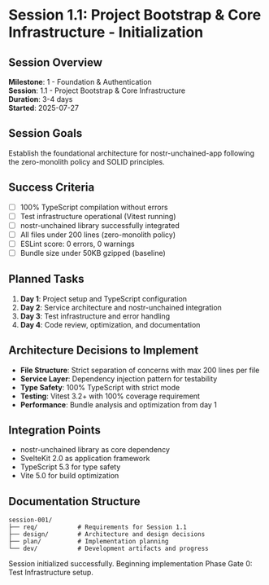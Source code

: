 # Session 1.1: Project Bootstrap & Core Infrastructure - Initialization

## Session Overview
**Milestone**: 1 - Foundation & Authentication  
**Session**: 1.1 - Project Bootstrap & Core Infrastructure  
**Duration**: 3-4 days  
**Started**: 2025-07-27  

## Session Goals
Establish the foundational architecture for nostr-unchained-app following the zero-monolith policy and SOLID principles.

## Success Criteria
- [ ] 100% TypeScript compilation without errors
- [ ] Test infrastructure operational (Vitest running)
- [ ] nostr-unchained library successfully integrated
- [ ] All files under 200 lines (zero-monolith policy)
- [ ] ESLint score: 0 errors, 0 warnings
- [ ] Bundle size under 50KB gzipped (baseline)

## Planned Tasks
1. **Day 1**: Project setup and TypeScript configuration
2. **Day 2**: Service architecture and nostr-unchained integration
3. **Day 3**: Test infrastructure and error handling
4. **Day 4**: Code review, optimization, and documentation

## Architecture Decisions to Implement
- **File Structure**: Strict separation of concerns with max 200 lines per file
- **Service Layer**: Dependency injection pattern for testability
- **Type Safety**: 100% TypeScript with strict mode
- **Testing**: Vitest 3.2+ with 100% coverage requirement
- **Performance**: Bundle analysis and optimization from day 1

## Integration Points
- nostr-unchained library as core dependency
- SvelteKit 2.0 as application framework
- TypeScript 5.3 for type safety
- Vite 5.0 for build optimization

## Documentation Structure
```
session-001/
├── req/           # Requirements for Session 1.1
├── design/        # Architecture and design decisions  
├── plan/          # Implementation planning
└── dev/           # Development artifacts and progress
```

Session initialized successfully. Beginning implementation Phase Gate 0: Test Infrastructure setup.